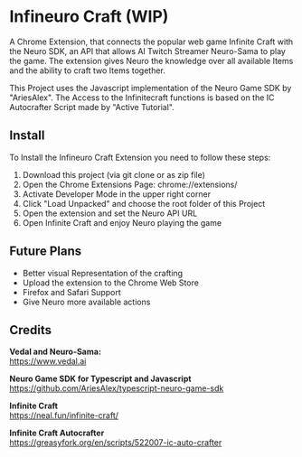 # Infineuro Craft (WIP)

A Chrome Extension, that connects the popular web game Infinite Craft with the Neuro SDK, an API that allows AI Twitch Streamer Neuro-Sama to play the game. The extension gives Neuro the knowledge over all available Items and the ability to craft two Items together.

This Project uses the Javascript implementation of the Neuro Game SDK by "AriesAlex". The Access to the Infinitecraft functions is based on the IC Autocrafter Script made by "Active Tutorial".

## Install

To Install the Infineuro Craft Extension you need to follow these steps:

1. Download this project (via git clone or as zip file)
2. Open the Chrome Extensions Page: chrome://extensions/
3. Activate Developer Mode in the upper right corner
4. Click "Load Unpacked" and choose the root folder of this Project
5. Open the extension and set the Neuro API URL
6. Open Infinite Craft and enjoy Neuro playing the game

## Future Plans

- Better visual Representation of the crafting
- Upload the extension to the Chrome Web Store
- Firefox and Safari Support
- Give Neuro more available actions

## Credits

**Vedal and Neuro-Sama:**  
https://www.vedal.ai

**Neuro Game SDK for Typescript and Javascript**  
https://github.com/AriesAlex/typescript-neuro-game-sdk

**Infinite Craft**  
https://neal.fun/infinite-craft/

**Infinite Craft Autocrafter**  
https://greasyfork.org/en/scripts/522007-ic-auto-crafter
